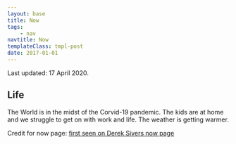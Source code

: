 ```yaml
---
layout: base
title: Now
tags:
    - nav
navtitle: Now
templateClass: tmpl-post
date: 2017-01-01
---
```


Last updated: 17 April 2020.

## Life

The World is in the midst of the Corvid-19 pandemic. The kids are at home and we struggle to get on with work and life. The weather is getting warmer.

<!-- ## Learning

At the moment I am learning about React Native. At work I am moving on to another React project which will be exciting as it is almost totally from scratch.

## Fitness

Running is taking most of my time and enjoyment which is great because I love running in the mud and cooler weather. I have not been to the gym which is something that will change when I am able after the Virus. I am running three or four times a week, totalling 20+ miles a week. I think I will increase this to 25 miles a week in the next few weeks now that Spring is almost here.

I'm still keeping my eye out for some good running races to enter.

## Family

Marion and the kids are well. Easter is on the horizon and I am looking forward to having a proper holiday with the family. -->

Credit for now page: [first seen on Derek Sivers now page](https://sivers.org/now)
